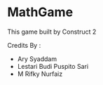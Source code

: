 # MathGame
This game built by Construct 2

Credits By :
+ Ary Syaddam
+ Lestari Budi Puspito Sari
+ M Rifky Nurfaiz
